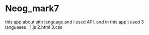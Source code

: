 # Neog_mark7
this app about sith language.and i used API.
and in this app i used 3 languases .
1.js
2.html
3.css
